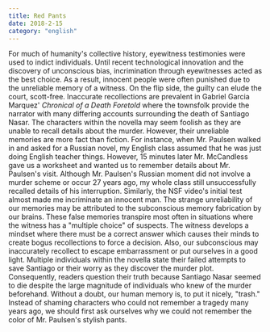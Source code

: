 ```yaml
---
title: Red Pants
date: 2018-2-15
category: "english"
---
```


For much of humanity's collective history, eyewitness testimonies were used to indict individuals. Until recent technological innovation and the discovery of unconscious bias, incrimination through eyewitnesses acted as the best choice. As a result, innocent people were often punished due to the unreliable memory of a witness. On the flip side, the guilty can elude the court, scott-free. Inaccurate recollections are prevalent in Gabriel Garcia Marquez' _Chronical of a Death Foretold_ where the townsfolk provide the narrator with many differing accounts surrounding the death of Santiago Nasar. The characters within the novella may seem foolish as they are unable to recall details about the murder. However, their unreliable memories are more fact than fiction. For instance, when Mr. Paulsen walked in and asked for a Russian novel, my English class assumed that he was just doing English teacher things. However, 15 minutes later Mr. McCandless gave us a worksheet and wanted us to remember details about Mr. Paulsen's visit. Although Mr. Paulsen's Russian moment did not involve a murder scheme or occur 27 years ago, my whole class still unsuccessfully recalled details of his interruption. Similarly, the NSF video's initial test almost made me incriminate an innocent man. The strange unreliability of our memories may be attributed to the subconscious memory fabrication by our brains. These false memories transpire most often in situations where the witness has a "multiple choice" of suspects. The witness develops a mindset where there must be a correct answer which causes their minds to create bogus recollections to force a decision. Also, our subconscious may inaccurately recollect to escape embarrassment or put ourselves in a good light. Multiple individuals within the novella state their failed attempts to save Santiago or their worry as they discover the murder plot. Consequently, readers question their truth because Santiago Nasar seemed to die despite the large magnitude of individuals who knew of the murder beforehand. Without a doubt, our human memory is, to put it nicely, "trash." Instead of shaming characters who could not remember a tragedy many years ago, we should first ask ourselves why we could not remember the color of Mr. Paulsen's stylish pants.
